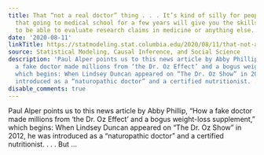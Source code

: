 ```yaml
---
title: That “not a real doctor” thing . . . It’s kind of silly for people to think
  that going to medical school for a few years will give you the skills necessary
  to be able to evaluate research claims in medicine or anything else.
date: '2020-08-11'
linkTitle: https://statmodeling.stat.columbia.edu/2020/08/11/that-not-a-real-doctor-thing-its-kind-of-silly-for-people-to-think-that-going-to-medical-school-for-a-few-years-will-give-you-the-skills-necessary-to-be-able-to-evaluate-research-claims-in/
source: Statistical Modeling, Causal Inference, and Social Science
description: 'Paul Alper points us to this news article by Abby Phillip, &#8220;How
  a fake doctor made millions from ‘the Dr. Oz Effect’ and a bogus weight-loss supplement,&#8221;
  which begins: When Lindsey Duncan appeared on “The Dr. Oz Show” in 2012, he was
  introduced as a “naturopathic doctor” and a certified nutritionist. . . . But ...'
disable_comments: true
---
```

Paul Alper points us to this news article by Abby Phillip, &#8220;How a fake doctor made millions from ‘the Dr. Oz Effect’ and a bogus weight-loss supplement,&#8221; which begins: When Lindsey Duncan appeared on “The Dr. Oz Show” in 2012, he was introduced as a “naturopathic doctor” and a certified nutritionist. . . . But ...